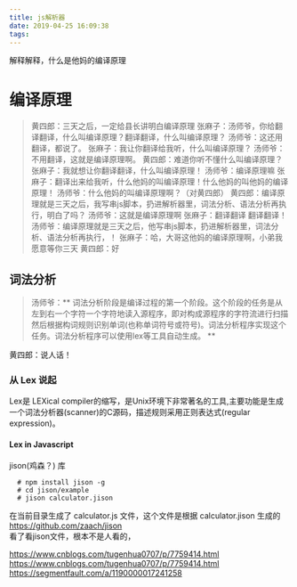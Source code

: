 ```yaml
---
title: js解析器
date: 2019-04-25 16:09:38
tags: 
---
```

解释解释，什么是他妈的编译原理
# 编译原理  

> 黄四郎：三天之后，一定给县长讲明白编译原理
张麻子：汤师爷，你给翻译翻译，什么叫编译原理？翻译翻译，什么叫编译原理？
汤师爷：这还用翻译，都说了。
张麻子：我让你翻译给我听，什么叫编译原理？
汤师爷：不用翻译，这就是编译原理啊。
黄四郎：难道你听不懂什么叫编译原理？
张麻子：我就想让你翻译翻译，什么叫编译原理！
汤师爷：编译原理嘛
张麻子：翻译出来给我听，什么他妈的叫编译原理！什么他妈的叫他妈的编译原理！
汤师爷：什么他妈的叫编译原理啊？（对黄四郎）
黄四郎：编译原理就是三天之后，我写串js脚本，扔进解析器里，词法分析、语法分析再执行，明白了吗？
汤师爷：这就是编译原理啊
张麻子：翻译翻译 翻译翻译！
汤师爷：编译原理就是三天之后，他写串js脚本，扔进解析器里，词法分析、语法分析再执行，！
张麻子：哈，大哥这他妈的编译原理啊，小弟我愿意等你三天
黄四郎：好  

## 词法分析  

> 汤师爷：** 词法分析阶段是编译过程的第一个阶段。这个阶段的任务是从左到右一个字符一个字符地读入源程序，即对构成源程序的字符流进行扫描然后根据构词规则识别单词(也称单词符号或符号)。词法分析程序实现这个任务。词法分析程序可以使用lex等工具自动生成。 **

黄四郎：说人话！  

### 从 Lex 说起
Lex是 LEXical compiler的缩写，是Unix环境下非常著名的工具,主要功能是生成一个词法分析器(scanner)的C源码，描述规则采用正则表达式(regular expression)。

#### Lex in Javascript
jison(鸡森？) 库  

```
  # npm install jison -g
  # cd jison/example
  # jison calculator.jison
```  
在当前目录生成了 calculator.js 文件，这个文件是根据 calculator.jison 生成的  
https://github.com/zaach/jison  
看了看jison文件，根本不是人看的，

https://www.cnblogs.com/tugenhua0707/p/7759414.html
https://www.cnblogs.com/tugenhua0707/p/7759414.html
https://segmentfault.com/a/1190000017241258